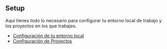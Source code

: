 ## Setup

Aquí tienes todo lo necesario para configurar tu entorno local de trabajo y los proyectos en los que trabajes.

* [Configuración de tu entorno local](local/README.md)
* [Configuración de Proyectos](proyectos/README.md)
